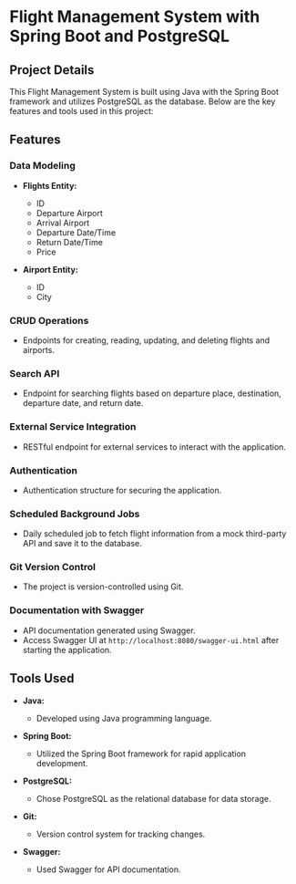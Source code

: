 # Flight Management System with Spring Boot and PostgreSQL

## Project Details

This Flight Management System is built using Java with the Spring Boot framework and utilizes PostgreSQL as the database. Below are the key features and tools used in this project:

## Features

### Data Modeling
- **Flights Entity:**
  - ID
  - Departure Airport
  - Arrival Airport
  - Departure Date/Time
  - Return Date/Time
  - Price

- **Airport Entity:**
  - ID
  - City

### CRUD Operations
- Endpoints for creating, reading, updating, and deleting flights and airports.

### Search API
- Endpoint for searching flights based on departure place, destination, departure date, and return date.

### External Service Integration
- RESTful endpoint for external services to interact with the application.

### Authentication
- Authentication structure for securing the application.

### Scheduled Background Jobs
- Daily scheduled job to fetch flight information from a mock third-party API and save it to the database.

### Git Version Control
- The project is version-controlled using Git.

### Documentation with Swagger
- API documentation generated using Swagger.
- Access Swagger UI at `http://localhost:8080/swagger-ui.html` after starting the application.

## Tools Used
- **Java:**
  - Developed using Java programming language.

- **Spring Boot:**
  - Utilized the Spring Boot framework for rapid application development.

- **PostgreSQL:**
  - Chose PostgreSQL as the relational database for data storage.

- **Git:**
  - Version control system for tracking changes.

- **Swagger:**
  - Used Swagger for API documentation.



